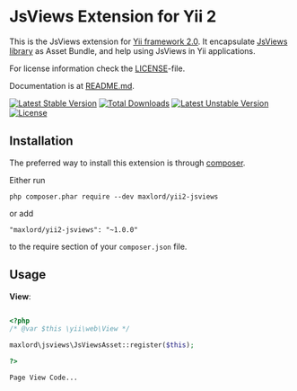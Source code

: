 JsViews Extension for Yii 2
=======================

This is the JsViews extension for [Yii framework 2.0](http://www.yiiframework.com).
It encapsulate [JsViews library](http://www.jsviews.com) as Asset Bundle,
and help using JsViews in Yii applications. 

For license information check the [LICENSE](LICENSE.txt)-file.

Documentation is at [README.md](README.md).

[![Latest Stable Version](https://poser.pugx.org/maxlord/yii2-jsviews/v/stable)](https://packagist.org/packages/maxlord/yii2-jsviews) 
[![Total Downloads](https://poser.pugx.org/maxlord/yii2-jsviews/downloads)](https://packagist.org/packages/maxlord/yii2-jsviews) 
[![Latest Unstable Version](https://poser.pugx.org/maxlord/yii2-jsviews/v/unstable)](https://packagist.org/packages/maxlord/yii2-jsviews) 
[![License](https://poser.pugx.org/maxlord/yii2-jsviews/license)](https://packagist.org/packages/maxlord/yii2-jsviews)

Installation
------------

The preferred way to install this extension is through [composer](http://getcomposer.org/download/).

Either run

```
php composer.phar require --dev maxlord/yii2-jsviews
```

or add

```
"maxlord/yii2-jsviews": "~1.0.0"
```

to the require section of your `composer.json` file.

Usage
-----

**View**:

```php

<?php
/* @var $this \yii\web\View */

maxlord\jsviews\JsViewsAsset::register($this);

?>

Page View Code...

```
